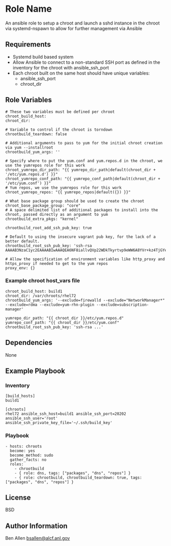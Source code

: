 Role Name
=========

An ansible role to setup a chroot and launch a sshd instance in the chroot via systemd-nspawn to allow for further management via Ansible

Requirements
------------

- Systemd build based system
- Allow Ansible to connect to a non-standard SSH port as defined in the inventory for the chroot with ansible_ssh_port
- Each chroot built on the same host should have unique variables:
  - ansible_ssh_port
  - chroot_dir

Role Variables
--------------

    # These two variables must be defined per chroot
    chroot_build_host:
    chroot_dir:

    # Variable to control if the chroot is torndown
    chrootbuild_teardown: false

    # Additional arguments to pass to yum for the initial chroot creation via yum --installroot
    chrootbuild_yum_args: ''

    # Specify where to put the yum.conf and yum.repos.d in the chroot, we use the yumrepos role for this work
    chroot_yumrepo_dir_path: "{{ yumrepo_dir_path|default(chroot_dir + '/etc/yum.repos.d') }}"
    chroot_yumrepo_conf_path: "{{ yumrepo_conf_path|default(chroot_dir + '/etc/yum.conf') }}"
    # Yum repos, we use the yumrepos role for this work
    chroot_yumrepo_repos: "{{ yumrepo_repos|default({}) }}"

    # What base package group should be used to create the chroot
    chroot_base_package_group: "core"
    # A space delimited list of additional packages to install into the chroot, passed directly as an argument to yum
    chrootbuild_extra_pkgs: "kernel"

    chrootbuild_root_add_ssh_pub_key: true

    # Default to using the insecure vagrant pub key, for the lack of a better default.
    chrootbuild_root_ssh_pub_key: 'ssh-rsa AAAAB3NzaC1yc2EAAAABIwAAAQEA6NF8iallvQVp22WDkTkyrtvp9eWW6A8YVr+kz4TjGYe7gHzIw+niNltGEFHzD8+v1I2YJ6oXevct1YeS0o9HZyN1Q9qgCgzUFtdOKLv6IedplqoPkcmF0aYet2PkEDo3MlTBckFXPITAMzF8dJSIFo9D8HfdOV0IAdx4O7PtixWKn5y2hMNG0zQPyUecp4pzC6kivAIhyfHilFR61RGL+GPXQ2MWZWFYbAGjyiYJnAmCP3NOTd0jMZEnDkbUvxhMmBYSdETk1rRgm+R4LOzFUGaHqHDLKLX+FIPKcF96hrucXzcWyLbIbEgE98OHlnVYCzRdK8jlqm8tehUc9c9WhQ=='

    # Allow the specification of environment variables like http_proxy and https_proxy if needed to get to the yum repos
    proxy_env: {}

### Example chroot host_vars file

    chroot_build_host: build1
    chroot_dir: /var/chroots/rhel72
    chrootbuild_yum_args: '--exclude=firewalld --exclude="NetworkManager*" --exclude=rdma --exclude=yum-rhn-plugin --exclude=subscription-manager'

    yumrepo_dir_path: "{{ chroot_dir }}/etc/yum.repos.d"
    yumrepo_conf_path: "{{ chroot_dir }}/etc/yum.conf"
    chrootbuild_root_ssh_pub_key: 'ssh-rsa ...'

Dependencies
------------

None

Example Playbook
----------------

### Inventory

    [build_hosts]
    build1

    [chroots]
    rhel72 ansible_ssh_host=build1 ansible_ssh_port=20202 ansible_ssh_user='root' ansible_ssh_private_key_file='~/.ssh/build_key'

### Playbook

    - hosts: chroots
      become: yes
      become_method: sudo
      gather_facts: no
      roles:
        - chrootbuild
        - { role: dns, tags: ["packages", "dns", "repos"] }
        - { role: chrootbuild, chrootbuild_teardown: true, tags: ["packages", "dns", "repos"] }

License
-------

BSD

Author Information
------------------

Ben Allen <bsallen@alcf.anl.gov>
